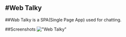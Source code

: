 #Web Talky
---

##Wab Talky is a SPA(Single Page App) used for chatting.

##Screenshots
!["Web Talky"]("url")

